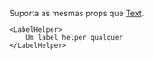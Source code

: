 Suporta as mesmas props que [Text](#!/Text).

```
<LabelHelper>
    Um label helper qualquer
</LabelHelper>
```
